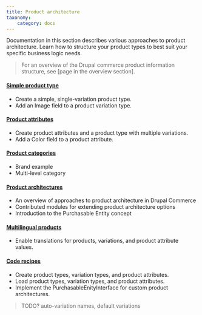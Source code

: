 ```yaml
---
title: Product architecture
taxonomy:
    category: docs
---
```


Documentation in this section describes various approaches to product architecture. Learn how to structure your product types to best suit your specific business logic needs.

>For an overview of the Drupal commerce product information structure, see [page in the overview section].

#### [Simple product type](01.simple-product)
- Create a simple, single-variation product type.
- Add an Image field to a product variation type.

#### [Product attributes](02.product-attributes)
- Create product attributes and a product type with multiple variations.
- Add a Color field to a product attribute.

#### [Product categories](03.product-categories)
 - Brand example
 - Multi-level category

#### [Product architectures](04.product-architectures)
 - An overview of approaches to product architecture in Drupal Commerce
 - Contributed modules for extending product architecture options
 - Introduction to the Purchasable Entity concept

#### [Multilingual products](05.multilingual-products)
- Enable translations for products, variations, and product attribute values.

#### [Code recipes](10.code-recipes)
 - Create product types, variation types, and product attributes.
 - Load product types, variation types, and product attributes.
 - Implement the PurchasableEnityInterface for custom product architectures.

> TODO?  auto-variation names, default variations